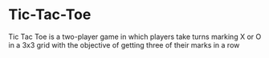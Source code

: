 # Tic-Tac-Toe
Tic Tac Toe is a two-player game in which players take turns marking X or O in a 3x3 grid with the objective of getting three of their marks in a row
